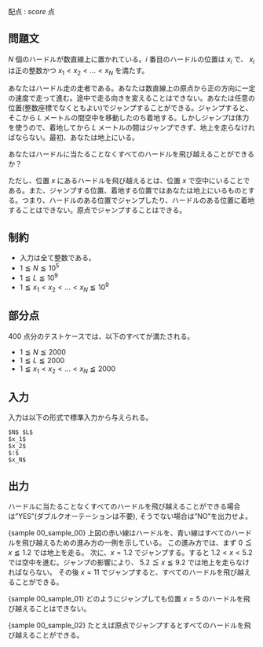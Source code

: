 配点 : ${score}$ 点

問題文
--------

$N$ 個のハードルが数直線上に置かれている。$i$ 番目のハードルの位置は $x_i$ で、 $x_i$ は正の整数かつ $x_1 < x_2 < … < x_N$ を満たす。

あなたはハードル走の走者である。あなたは数直線上の原点から正の方向に一定の速度で走って進む。途中で走る向きを変えることはできない。あなたは任意の位置(整数座標でなくともよい)でジャンプすることができる。ジャンプすると、そこから $L$ メートルの間空中を移動したのち着地する。しかしジャンプは体力を使うので、着地してから $L$ メートルの間はジャンプできず、地上を走らなければならない。最初、あなたは地上にいる。

あなたはハードルに当たることなくすべてのハードルを飛び越えることができるか？

ただし、位置 $x$ にあるハードルを飛び越えるとは、位置 $x$ で空中にいることである。また、ジャンプする位置、着地する位置ではあなたは地上にいるものとする。つまり、ハードルのある位置でジャンプしたり、ハードルのある位置に着地することはできない。原点でジャンプすることはできる。

制約
--------

- 入力は全て整数である。
- $1 ≦ N ≦ 10^5$
- $1 ≦ L ≦ 10^9$
- $1 ≦ x_1 < x_2 < … < x_N ≦ 10^9$

部分点
--------

$400$ 点分のテストケースでは、以下のすべてが満たされる。

- $1 ≦ N ≦ 2000$
- $1 ≦ L ≦ 2000$
- $1 ≦ x_1 < x_2 < … < x_N ≦ 2000$


入力
--------

入力は以下の形式で標準入力から与えられる。

~~~
$N$ $L$
$x_1$
$x_2$
$:$
$x_N$
~~~


出力
--------

ハードルに当たることなくすべてのハードルを飛び越えることができる場合は”YES”(ダブルクオーテーションは不要), そうでない場合は”NO”を出力せよ。

{sample 00_sample_00}
上図の赤い線はハードルを、青い線はすべてのハードルを飛び越えるための進み方の一例を示している。
この進み方では、まず $0 ≦ x ≦ 1.2$ では地上を走る。
次に、$x = 1.2$ でジャンプする。すると $1.2 < x < 5.2$ では空中を進む。ジャンプの影響により、 $5.2 ≦ x ≦ 9.2$ では地上を走らなければならない。
その後 $x = 11$ でジャンプすると、すべてのハードルを飛び越えることができる。

{sample 00_sample_01}
どのようにジャンプしても位置 $x = 5$ のハードルを飛び越えることはできない。

{sample 00_sample_02}
たとえば原点でジャンプするとすべてのハードルを飛び越えることができる。
